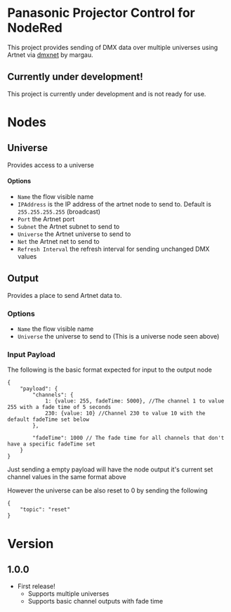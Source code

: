 # Panasonic Projector Control for NodeRed
This project provides sending of DMX data over multiple universes using Artnet via [dmxnet](https://github.com/margau/dmxnet) by margau.

## Currently under development!
This project is currently under development and is not ready for use.

# Nodes
## Universe
Provides access to a universe
#### Options
- ```Name``` the flow visible name
- ```IPAddress``` is the IP address of the artnet node to send to. Default is ```255.255.255.255``` (broadcast)
- ```Port``` the Artnet port
- ```Subnet``` the Artnet subnet to send to
- ```Universe``` the Artnet universe to send to
- ```Net``` the Artnet net to send to
- ```Refresh Interval``` the refresh interval for sending unchanged DMX values

## Output
Provides a place to send Artnet data to.
### Options
- ```Name``` the flow visible name
- ```Universe``` the universe to send to (This is a universe node seen above)

### Input Payload
The following is the basic format expected for input to the output node
```
{
    "payload": {
        "channels": {
            1: {value: 255, fadeTime: 5000}, //The channel 1 to value 255 with a fade time of 5 seconds
            230: {value: 10} //Channel 230 to value 10 with the default fadeTime set below
        },

        "fadeTime": 1000 // The fade time for all channels that don't have a specific fadeTime set
    }
}
```
Just sending a empty payload will have the node output it's current set channel values in the same format above

However the universe can be also reset to 0 by sending the following
```
{
    "topic": "reset"
}
```


# Version
## 1.0.0
* First release!
    * Supports multiple universes
    * Supports basic channel outputs with fade time